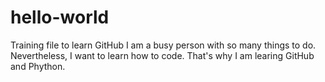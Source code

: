 # hello-world
Training file to learn GitHub
I am a busy person with so many things to do.  Nevertheless, I want to learn how to code.  That's why I am learing GitHub and Phython.
